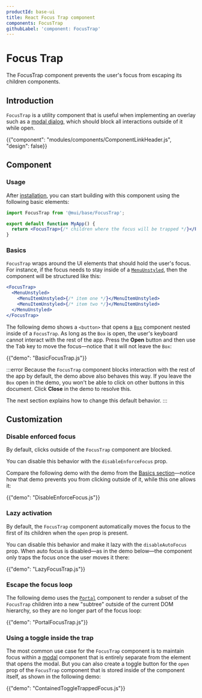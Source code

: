 ```yaml
---
productId: base-ui
title: React Focus Trap component
components: FocusTrap
githubLabel: 'component: FocusTrap'
---
```


# Focus Trap

<p class="description">The FocusTrap component prevents the user's focus from escaping its children components.</p>

## Introduction

`FocusTrap` is a utility component that is useful when implementing an overlay such as a [modal dialog](/base-ui/react-modal/), which should block all interactions outside of it while open.

{{"component": "modules/components/ComponentLinkHeader.js", "design": false}}

## Component

### Usage

After [installation](/base-ui/getting-started/quickstart/#installation), you can start building with this component using the following basic elements:

```jsx
import FocusTrap from '@mui/base/FocusTrap';

export default function MyApp() {
  return <FocusTrap>{/* children where the focus will be trapped */}</FocusTrap>;
}
```

### Basics

`FocusTrap` wraps around the UI elements that should hold the user's focus. For instance, if the focus needs to stay inside of a [`MenuUnstyled`](/base-ui/react-menu/), then the component will be structured like this:

```jsx
<FocusTrap>
  <MenuUnstyled>
    <MenuItemUnstyled>{/* item one */}</MenuItemUnstyled>
    <MenuItemUnstyled>{/* item two */}</MenuItemUnstyled>
  </MenuUnstyled>
</FocusTrap>
```

The following demo shows a `<button>` that opens a [`Box`](/material-ui/react-box/) component nested inside of a `FocusTrap`. As long as the `Box` is open, the user's keyboard cannot interact with the rest of the app. Press the **Open** button and then use the <kbd class="key">Tab</kbd> key to move the focus—notice that it will not leave the `Box`:

{{"demo": "BasicFocusTrap.js"}}

:::error
Because the `FocusTrap` component blocks interaction with the rest of the app by default, the demo above also behaves this way. If you leave the `Box` open in the demo, you won't be able to click on other buttons in this document. Click **Close** in the demo to resolve this.

The next section explains how to change this default behavior.
:::

## Customization

### Disable enforced focus

By default, clicks outside of the `FocusTrap` component are blocked.

You can disable this behavior with the `disableEnforceFocus` prop.

Compare the following demo with the demo from the [Basics section](#basics)—notice how that demo prevents you from clicking outside of it, while this one allows it:

{{"demo": "DisableEnforceFocus.js"}}

### Lazy activation

By default, the `FocusTrap` component automatically moves the focus to the first of its children when the `open` prop is present.

You can disable this behavior and make it lazy with the `disableAutoFocus` prop. When auto focus is disabled—as in the demo below—the component only traps the focus once the user moves it there:

{{"demo": "LazyFocusTrap.js"}}

### Escape the focus loop

The following demo uses the [`Portal`](/base-ui/react-portal/) component to render a subset of the `FocusTrap` children into a new "subtree" outside of the current DOM hierarchy, so they are no longer part of the focus loop:

{{"demo": "PortalFocusTrap.js"}}

### Using a toggle inside the trap

The most common use case for the `FocusTrap` component is to maintain focus within a [modal](/base-ui/react-modal/) component that is entirely separate from the element that opens the modal. But you can also create a toggle button for the `open` prop of the `FocusTrap` component that is stored inside of the component itself, as shown in the following demo:

{{"demo": "ContainedToggleTrappedFocus.js"}}
